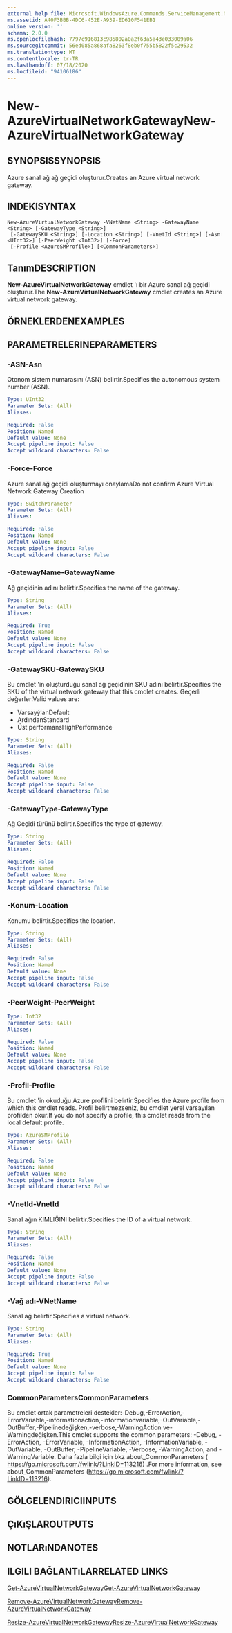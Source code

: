 ```yaml
---
external help file: Microsoft.WindowsAzure.Commands.ServiceManagement.Network.dll-Help.xml
ms.assetid: A40F3BBB-4DC6-452E-A939-ED610F541EB1
online version: ''
schema: 2.0.0
ms.openlocfilehash: 7797c916813c985802a0a2f63a5a43e033009a06
ms.sourcegitcommit: 56ed085a868afa8263f8eb0f755b5822f5c29532
ms.translationtype: MT
ms.contentlocale: tr-TR
ms.lasthandoff: 07/18/2020
ms.locfileid: "94106186"
---
```

# <span data-ttu-id="a5033-101">New-AzureVirtualNetworkGateway</span><span class="sxs-lookup"><span data-stu-id="a5033-101">New-AzureVirtualNetworkGateway</span></span>

## <span data-ttu-id="a5033-102">SYNOPSIS</span><span class="sxs-lookup"><span data-stu-id="a5033-102">SYNOPSIS</span></span>
<span data-ttu-id="a5033-103">Azure sanal ağ ağ geçidi oluşturur.</span><span class="sxs-lookup"><span data-stu-id="a5033-103">Creates an Azure virtual network gateway.</span></span>

## <span data-ttu-id="a5033-104">INDEKI</span><span class="sxs-lookup"><span data-stu-id="a5033-104">SYNTAX</span></span>

```
New-AzureVirtualNetworkGateway -VNetName <String> -GatewayName <String> [-GatewayType <String>]
 [-GatewaySKU <String>] [-Location <String>] [-VnetId <String>] [-Asn <UInt32>] [-PeerWeight <Int32>] [-Force]
 [-Profile <AzureSMProfile>] [<CommonParameters>]
```

## <span data-ttu-id="a5033-105">Tanım</span><span class="sxs-lookup"><span data-stu-id="a5033-105">DESCRIPTION</span></span>
<span data-ttu-id="a5033-106">**New-AzureVirtualNetworkGateway** cmdlet 'ı bir Azure sanal ağ geçidi oluşturur.</span><span class="sxs-lookup"><span data-stu-id="a5033-106">The **New-AzureVirtualNetworkGateway** cmdlet creates an Azure virtual network gateway.</span></span>

## <span data-ttu-id="a5033-107">ÖRNEKLERDEN</span><span class="sxs-lookup"><span data-stu-id="a5033-107">EXAMPLES</span></span>

## <span data-ttu-id="a5033-108">PARAMETRELERINE</span><span class="sxs-lookup"><span data-stu-id="a5033-108">PARAMETERS</span></span>

### <span data-ttu-id="a5033-109">-ASN</span><span class="sxs-lookup"><span data-stu-id="a5033-109">-Asn</span></span>
<span data-ttu-id="a5033-110">Otonom sistem numarasını (ASN) belirtir.</span><span class="sxs-lookup"><span data-stu-id="a5033-110">Specifies the autonomous system number (ASN).</span></span>

```yaml
Type: UInt32
Parameter Sets: (All)
Aliases: 

Required: False
Position: Named
Default value: None
Accept pipeline input: False
Accept wildcard characters: False
```

### <span data-ttu-id="a5033-111">-Force</span><span class="sxs-lookup"><span data-stu-id="a5033-111">-Force</span></span>
<span data-ttu-id="a5033-112">Azure sanal ağ geçidi oluşturmayı onaylama</span><span class="sxs-lookup"><span data-stu-id="a5033-112">Do not confirm Azure Virtual Network Gateway Creation</span></span>

```yaml
Type: SwitchParameter
Parameter Sets: (All)
Aliases: 

Required: False
Position: Named
Default value: None
Accept pipeline input: False
Accept wildcard characters: False
```

### <span data-ttu-id="a5033-113">-GatewayName</span><span class="sxs-lookup"><span data-stu-id="a5033-113">-GatewayName</span></span>
<span data-ttu-id="a5033-114">Ağ geçidinin adını belirtir.</span><span class="sxs-lookup"><span data-stu-id="a5033-114">Specifies the name of the gateway.</span></span>

```yaml
Type: String
Parameter Sets: (All)
Aliases: 

Required: True
Position: Named
Default value: None
Accept pipeline input: False
Accept wildcard characters: False
```

### <span data-ttu-id="a5033-115">-GatewaySKU</span><span class="sxs-lookup"><span data-stu-id="a5033-115">-GatewaySKU</span></span>
<span data-ttu-id="a5033-116">Bu cmdlet 'in oluşturduğu sanal ağ geçidinin SKU adını belirtir.</span><span class="sxs-lookup"><span data-stu-id="a5033-116">Specifies the SKU of the virtual network gateway that this cmdlet creates.</span></span>
<span data-ttu-id="a5033-117">Geçerli değerler:</span><span class="sxs-lookup"><span data-stu-id="a5033-117">Valid values are:</span></span>

- <span data-ttu-id="a5033-118">Varsayýlan</span><span class="sxs-lookup"><span data-stu-id="a5033-118">Default</span></span>
- <span data-ttu-id="a5033-119">Ardından</span><span class="sxs-lookup"><span data-stu-id="a5033-119">Standard</span></span>
- <span data-ttu-id="a5033-120">Üst performans</span><span class="sxs-lookup"><span data-stu-id="a5033-120">HighPerformance</span></span>

```yaml
Type: String
Parameter Sets: (All)
Aliases: 

Required: False
Position: Named
Default value: None
Accept pipeline input: False
Accept wildcard characters: False
```

### <span data-ttu-id="a5033-121">-GatewayType</span><span class="sxs-lookup"><span data-stu-id="a5033-121">-GatewayType</span></span>
<span data-ttu-id="a5033-122">Ağ Geçidi türünü belirtir.</span><span class="sxs-lookup"><span data-stu-id="a5033-122">Specifies the type of gateway.</span></span>

```yaml
Type: String
Parameter Sets: (All)
Aliases: 

Required: False
Position: Named
Default value: None
Accept pipeline input: False
Accept wildcard characters: False
```

### <span data-ttu-id="a5033-123">-Konum</span><span class="sxs-lookup"><span data-stu-id="a5033-123">-Location</span></span>
<span data-ttu-id="a5033-124">Konumu belirtir.</span><span class="sxs-lookup"><span data-stu-id="a5033-124">Specifies the location.</span></span>

```yaml
Type: String
Parameter Sets: (All)
Aliases: 

Required: False
Position: Named
Default value: None
Accept pipeline input: False
Accept wildcard characters: False
```

### <span data-ttu-id="a5033-125">-PeerWeight</span><span class="sxs-lookup"><span data-stu-id="a5033-125">-PeerWeight</span></span>
```yaml
Type: Int32
Parameter Sets: (All)
Aliases: 

Required: False
Position: Named
Default value: None
Accept pipeline input: False
Accept wildcard characters: False
```

### <span data-ttu-id="a5033-126">-Profil</span><span class="sxs-lookup"><span data-stu-id="a5033-126">-Profile</span></span>
<span data-ttu-id="a5033-127">Bu cmdlet 'in okuduğu Azure profilini belirtir.</span><span class="sxs-lookup"><span data-stu-id="a5033-127">Specifies the Azure profile from which this cmdlet reads.</span></span>
<span data-ttu-id="a5033-128">Profil belirtmezseniz, bu cmdlet yerel varsayılan profilden okur.</span><span class="sxs-lookup"><span data-stu-id="a5033-128">If you do not specify a profile, this cmdlet reads from the local default profile.</span></span>

```yaml
Type: AzureSMProfile
Parameter Sets: (All)
Aliases: 

Required: False
Position: Named
Default value: None
Accept pipeline input: False
Accept wildcard characters: False
```

### <span data-ttu-id="a5033-129">-VnetId</span><span class="sxs-lookup"><span data-stu-id="a5033-129">-VnetId</span></span>
<span data-ttu-id="a5033-130">Sanal ağın KIMLIĞINI belirtir.</span><span class="sxs-lookup"><span data-stu-id="a5033-130">Specifies the ID of a virtual network.</span></span>

```yaml
Type: String
Parameter Sets: (All)
Aliases: 

Required: False
Position: Named
Default value: None
Accept pipeline input: False
Accept wildcard characters: False
```

### <span data-ttu-id="a5033-131">-Vağ adı</span><span class="sxs-lookup"><span data-stu-id="a5033-131">-VNetName</span></span>
<span data-ttu-id="a5033-132">Sanal ağ belirtir.</span><span class="sxs-lookup"><span data-stu-id="a5033-132">Specifies a virtual network.</span></span>

```yaml
Type: String
Parameter Sets: (All)
Aliases: 

Required: True
Position: Named
Default value: None
Accept pipeline input: False
Accept wildcard characters: False
```

### <span data-ttu-id="a5033-133">CommonParameters</span><span class="sxs-lookup"><span data-stu-id="a5033-133">CommonParameters</span></span>
<span data-ttu-id="a5033-134">Bu cmdlet ortak parametreleri destekler:-Debug,-ErrorAction,-ErrorVariable,-ınformationaction,-ınformationvariable,-OutVariable,-OutBuffer,-Pipelinedeğişken,-verbose,-WarningAction ve-Warningdeğişken.</span><span class="sxs-lookup"><span data-stu-id="a5033-134">This cmdlet supports the common parameters: -Debug, -ErrorAction, -ErrorVariable, -InformationAction, -InformationVariable, -OutVariable, -OutBuffer, -PipelineVariable, -Verbose, -WarningAction, and -WarningVariable.</span></span> <span data-ttu-id="a5033-135">Daha fazla bilgi için bkz about_CommonParameters ( https://go.microsoft.com/fwlink/?LinkID=113216) .</span><span class="sxs-lookup"><span data-stu-id="a5033-135">For more information, see about_CommonParameters (https://go.microsoft.com/fwlink/?LinkID=113216).</span></span>

## <span data-ttu-id="a5033-136">GÖLGELENDIRICI</span><span class="sxs-lookup"><span data-stu-id="a5033-136">INPUTS</span></span>

## <span data-ttu-id="a5033-137">ÇıKıŞLAR</span><span class="sxs-lookup"><span data-stu-id="a5033-137">OUTPUTS</span></span>

## <span data-ttu-id="a5033-138">NOTLARıNDA</span><span class="sxs-lookup"><span data-stu-id="a5033-138">NOTES</span></span>

## <span data-ttu-id="a5033-139">ILGILI BAĞLANTıLAR</span><span class="sxs-lookup"><span data-stu-id="a5033-139">RELATED LINKS</span></span>

[<span data-ttu-id="a5033-140">Get-AzureVirtualNetworkGateway</span><span class="sxs-lookup"><span data-stu-id="a5033-140">Get-AzureVirtualNetworkGateway</span></span>](./Get-AzureVirtualNetworkGateway.md)

[<span data-ttu-id="a5033-141">Remove-AzureVirtualNetworkGateway</span><span class="sxs-lookup"><span data-stu-id="a5033-141">Remove-AzureVirtualNetworkGateway</span></span>](./Remove-AzureVirtualNetworkGateway.md)

[<span data-ttu-id="a5033-142">Resize-AzureVirtualNetworkGateway</span><span class="sxs-lookup"><span data-stu-id="a5033-142">Resize-AzureVirtualNetworkGateway</span></span>](./Resize-AzureVirtualNetworkGateway.md)
